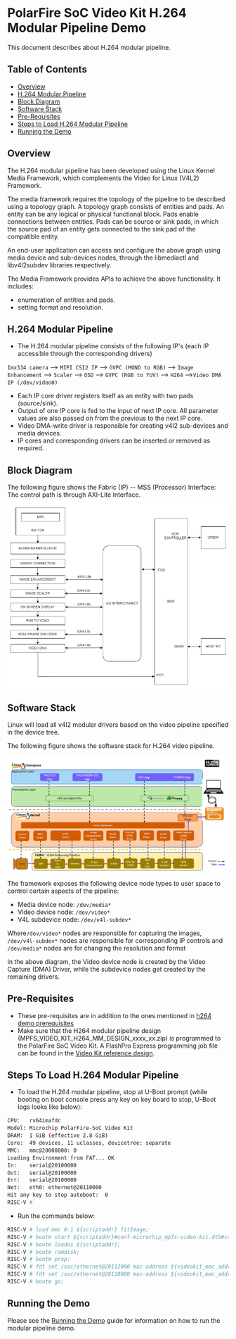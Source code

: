 # PolarFire SoC Video Kit H.264 Modular Pipeline Demo

This document describes about H.264 modular pipeline.

## Table of Contents

- [Overview](#overview)
- [H.264 Modular Pipeline](#modular-pipeline)
- [Block Diagram](#block-diagram)
- [Software Stack](#software-stack)
- [Pre-Requisites](#pre-requisites)
- [Steps to Load H.264 Modular Pipeline](#load-modular-pipeline)
- [Running the Demo](#running-the-demo)

<a name="overview"></a>

## Overview

The H.264 modular pipeline has been developed using the Linux Kernel Media Framework, which complements the Video for Linux (V4L2) Framework.

The media framework requires the topology of the pipeline to be described using a topology graph.
A topology graph consists of entities and pads.
An entity can be any logical or physical functional block.
Pads enable connections between entities.
Pads can be source or sink pads, in which the source pad of an entity gets connected to the sink pad of the compatible entity.

An end-user application can access and configure the above graph using media device and sub-devices nodes, through the libmediactl and libv4l2subdev libraries respectively.

The Media Framework provides APIs to achieve the above functionality.
It includes:

- enumeration of entities and pads.
- setting format and resolution.

<a name="modular-pipeline"></a>

## H.264 Modular Pipeline

- The H.264 modular pipeline consists of the following IP's (each IP accessible through the corresponding drivers)

`Imx334 camera` --> `MIPI CSI2 IP` --> `GVPC (MONO to RGB)` --> `Image Enhancement` --> `Scaler` --> `OSD`  --> `GVPC (RGB to YUV)` --> `H264` -->`Video DMA IP (/dev/video0)`

- Each IP core driver registers itself as an entity with two pads (source/sink).
- Output of one IP core is fed to the input of next IP core. All parameter values are also passed on from the previous to the next IP core.
- Video DMA-write driver is responsible for creating v4l2 sub-devices and media devices.
- IP cores and corresponding drivers can be inserted or removed as required.

<a name="block-diagram"></a>

## Block Diagram

The following figure shows the Fabric (IP) -- MSS (Processor) Interface:
The control path is through AXI-Lite Interface.

![](./images/mpfs-video-kit-h264-demo/H264-MM-block-diagram.png)

<a name="software-stack"></a>

## Software Stack

Linux will load all v4l2 modular drivers based on the video pipeline specified in the device tree.

The following figure shows the software stack for H.264 video pipeline.

![](./images/mpfs-video-kit-h264-demo/software-stack.png)

The framework exposes the following device node types to user space to control certain aspects of the pipeline:

- Media device node: `/dev/media*`
- Video device node: `/dev/video*`
- V4L subdevice node: `/dev/v4l-subdev*`

Where`/dev/video*` nodes are responsible for capturing the images, `/dev/v4l-subdev*` nodes are responsible for corresponding IP controls and `/dev/media*` nodes are for changing the resolution and format

In the above diagram, the Video device node is created by the Video Capture (DMA) Driver, while the subdevice nodes get created by the remaining drivers.

<a name="pre-requisites"></a>

## Pre-Requisites

- These pre-requisites are in addition to the ones mentioned in [h264 demo prerequisites](https://mi-v-ecosystem.github.io/redirects/demo-guides-mpfs-video-kit-h264-demo-pre-requisites)
- Make sure that the H264 modular pipeline design (MPFS_VIDEO_KIT_H264_MM_DESIGN_xxxx_xx.zip) is programmed to the PolarFire SoC Video Kit. A FlashPro Express programming job file can be found in the [Video Kit reference design](https://mi-v-ecosystem.github.io/redirects/releases-video-kit-reference-design).

<a name="load-modular-pipeline"></a>

## Steps To Load H.264 Modular Pipeline

- To load the H.264 modular pipeline, stop at U-Boot prompt (while booting on boot console press any key on key board to stop, U-Boot logs looks like below):

```sh
CPU:   rv64imafdc
Model: Microchip PolarFire-SoC Video Kit
DRAM:  1 GiB (effective 2.8 GiB)
Core:  49 devices, 11 uclasses, devicetree: separate
MMC:   mmc@20008000: 0
Loading Environment from FAT... OK
In:    serial@20100000
Out:   serial@20100000
Err:   serial@20100000
Net:   eth0: ethernet@20110000
Hit any key to stop autoboot:  0
RISC-V #
```

- Run the commands below:

```sh
RISC-V # load mmc 0:1 ${scriptaddr} fitImage;
RISC-V # bootm start ${scriptaddr}#conf-microchip_mpfs-video-kit.dtb#conf-mpfs_modular_h264_pipeline.dtbo;
RISC-V # bootm loados ${scriptaddr};
RISC-V # bootm ramdisk;
RISC-V # bootm prep;
RISC-V # fdt set /soc/ethernet@20112000 mac-address ${videokit_mac_addr0};
RISC-V # fdt set /soc/ethernet@20110000 mac-address ${videokit_mac_addr0};
RISC-V # bootm go;
```

<a name="running-the-demo"></a>

## Running the Demo

Please see the [Running the Demo](https://mi-v-ecosystem.github.io/redirects/demo-guides-mpfs-video-kit-h264-runninng-the-demo) guide for information on how to run the modular pipeline demo.

